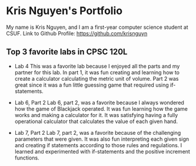 # Kris Nguyen's Portfolio

My name is Kris Nguyen, and I am a first-year computer science student at CSUF.
Link to Github Profile: https://github.com/krisnguyn

## Top 3 favorite labs in CPSC 120L
* Lab 4
  This was a favorite lab because I enjoyed all the parts and my partner for this lab. In part 1, it was fun creating and learning how to create a calculator calculating the metric unit of volume. Part 2 was great since it was a fun little guessing game that required using if-statements.

* Lab 6, Part 2
  Lab 6, part 2, was a favorite because I always wondered how the game of Blackjack operated. It was fun learning how the game works and making a calculator for it. It was satisfying having a fully operational calculator that calculates the value of each given hand.

* Lab 7, Part 2
  Lab 7, part 2, was a favorite because of the challenging parameters that were given. It was also fun interpreting each given sign and creating if statements according to those rules and regulations. I learned and experimented with if-statements and the positive increment functions.

